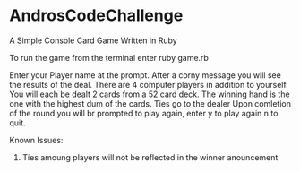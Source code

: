 # AndrosCodeChallenge
A Simple Console Card Game Written in Ruby

To run the game from the terminal enter ruby game.rb

Enter your Player name at the prompt. 
After a corny message you will see the results of the deal. 
There are 4 computer players in addition to yourself. 
You will each be dealt 2 cards from a 52 card deck.
The winning hand is the one with the highest dum of the cards. 
Ties go to the dealer
Upon comletion of the round you will br prompted to play again, enter y to play again n to quit. 

Known Issues:
1. Ties amoung players will not be reflected in the winner anouncement 
